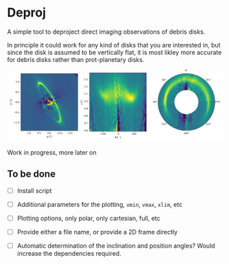 # Deproj

A simple tool to deproject direct imaging observations of debris disks.

In principle it could work for any kind of disks that you are interested in, but since the disk is assumed to be vertically flat, it is most likley more accurate for debris disks rather than prot-planetary disks.

![HR4796](screenshots/HR4796.png)

Work in progress, more later on

## To be done

- [ ] Install script
- [ ] Additional parameters for the plotting, `vmin`, `vmax`, `xlim`, etc
- [ ] Plotting options, only polar, only cartesian, full, etc
- [ ] Provide either a file name, or provide a 2D frame directly
- [ ] Automatic determination of the inclination and position angles? Would increase the dependencies required.


